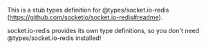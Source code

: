 This is a stub types definition for @types/socket.io-redis (https://github.com/socketio/socket.io-redis#readme).

socket.io-redis provides its own type definitions, so you don't need @types/socket.io-redis installed!